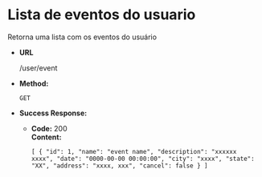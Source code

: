 # Lista de eventos do usuario
Retorna uma lista com os eventos do usuário

* **URL**

  /user/event

* **Method:**

  `GET`

* **Success Response:**

  * **Code:** 200 <br />
    **Content:** 
    
    `[
		{
			"id": 1,
			"name": "event name",
			"description": "xxxxxx xxxx",
			"date": "0000-00-00 00:00:00",
			"city": "xxxx",
			"state": "XX",
			"address": "xxxx, xxx",
			"cancel": false
		}
    ]`
